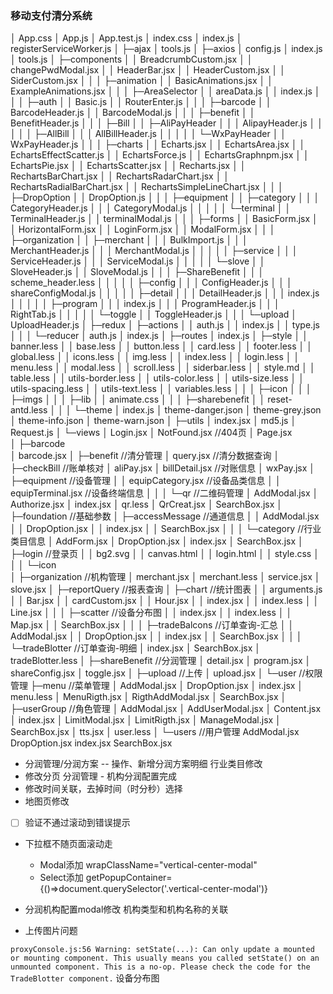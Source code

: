 ### 移动支付清分系统

│  App.css
│  App.js
│  App.test.js
│  index.css
│  index.js
│  registerServiceWorker.js
│
├─ajax
│      tools.js
│
├─axios
│      config.js
│      index.js
│      tools.js
│
├─components
│  │  BreadcrumbCustom.jsx
│  │  changePwdModal.jsx
│  │  HeaderBar.jsx
│  │  HeaderCustom.jsx
│  │  SiderCustom.jsx
│  │
│  ├─animation
│  │      BasicAnimations.jsx
│  │      ExampleAnimations.jsx
│  │
│  ├─AreaSelector
│  │      areaData.js
│  │      index.js
│  │
│  ├─auth
│  │      Basic.js
│  │      RouterEnter.js
│  │
│  ├─barcode
│  │      BarcodeHeader.js
│  │      BarcodeModal.js
│  │
│  ├─benefit
│  │      BenefitHeader.js
│  │
│  ├─Bill
│  │  ├─AliPayHeader
│  │  │      AlipayHeader.js
│  │  │
│  │  ├─AllBill
│  │  │      AllBillHeader.js
│  │  │
│  │  └─WxPayHeader
│  │          WxPayHeader.js
│  │
│  ├─charts
│  │      Echarts.jsx
│  │      EchartsArea.jsx
│  │      EchartsEffectScatter.js
│  │      EchartsForce.js
│  │      EchartsGraphnpm.jsx
│  │      EchartsPie.jsx
│  │      EchartsScatter.jsx
│  │      Recharts.jsx
│  │      RechartsBarChart.jsx
│  │      RechartsRadarChart.jsx
│  │      RechartsRadialBarChart.jsx
│  │      RechartsSimpleLineChart.jsx
│  │
│  ├─DropOption
│  │      DropOption.js
│  │
│  ├─equipment
│  │  ├─category
│  │  │      CategoryHeader.js
│  │  │      CategoryModal.js
│  │  │
│  │  └─terminal
│  │          TerminalHeader.js
│  │          terminalModal.js
│  │
│  ├─forms
│  │      BasicForm.jsx
│  │      HorizontalForm.jsx
│  │      LoginForm.jsx
│  │      ModalForm.jsx
│  │
│  ├─organization
│  │  ├─merchant
│  │  │      BulkImport.js
│  │  │      MerchantHeader.js
│  │  │      MerchantModal.js
│  │  │
│  │  ├─service
│  │  │      ServiceHeader.js
│  │  │      ServiceModal.js
│  │  │
│  │  └─slove
│  │          SloveHeader.js
│  │          SloveModal.js
│  │
│  ├─ShareBenefit
│  │  │  scheme_header.less
│  │  │
│  │  ├─config
│  │  │      ConfigHeader.js
│  │  │      shareConfigModal.js
│  │  │
│  │  ├─detail
│  │  │      DetailHeader.js
│  │  │      index.js
│  │  │
│  │  ├─program
│  │  │      index.js
│  │  │      ProgramHeader.js
│  │  │      RightTab.js
│  │  │
│  │  └─toggle
│  │          ToggleHeader.js
│  │
│  └─upload
│          UploadHeader.js
│
├─redux
│  ├─actions
│  │      auth.js
│  │      index.js
│  │      type.js
│  │
│  └─reducer
│          auth.js
│          index.js
│
├─routes
│      index.js
│
├─style
│  │  banner.less
│  │  base.less
│  │  button.less
│  │  card.less
│  │  footer.less
│  │  global.less
│  │  icons.less
│  │  img.less
│  │  index.less
│  │  login.less
│  │  menu.less
│  │  modal.less
│  │  scroll.less
│  │  siderbar.less
│  │  style.md
│  │  table.less
│  │  utils-border.less
│  │  utils-color.less
│  │  utils-size.less
│  │  utils-spacing.less
│  │  utils-text.less
│  │  variables.less
│  │
│  ├─icon
│  │
│  ├─imgs
│  │
│  ├─lib
│  │      animate.css
│  │
│  ├─sharebenefit
│  │      reset-antd.less
│  │
│  └─theme
│          index.js
│          theme-danger.json
│          theme-grey.json
│          theme-info.json
│          theme-warn.json
│
├─utils
│      index.jsx
│      md5.js
│      Request.js
│
└─views
    │  Login.jsx
    │  NotFound.jsx           //404页
    │  Page.jsx         
    │
    ├─barcode                 
    │      barcode.jsx
    │
    ├─benefit                 //清分管理
    │      query.jsx          //清分数据查询
    │
    ├─checkBill               //账单核对
    │      aliPay.jsx 
    │      billDetail.jsx     //对账信息
    │      wxPay.jsx
    │
    ├─equipment                //设备管理
    │  │  equipCategory.jsx    //设备品类信息
    │  │  equipTerminal.jsx    //设备终端信息
    │  │
    │  └─qr                    //二维码管理
    │          AddModal.jsx
    │          Authorize.jsx
    │          index.jsx
    │          qr.less
    │          QrCreat.jsx
    │          SearchBox.jsx
    │
    ├─foundation                //基础参数
    │  ├─accessMessage          //通道信息
    │  │      AddModal.jsx
    │  │      DropOption.jsx
    │  │      index.jsx
    │  │      SearchBox.jsx
    │  │
    │  └─category               //行业类目信息
    │          AddForm.jsx
    │          DropOption.jsx
    │          index.jsx
    │          SearchBox.jsx
    │
    ├─login                     //登录页
    │  │  bg2.svg
    │  │  canvas.html
    │  │  login.html
    │  │  style.css
    │  │
    │  └─icon             
    │
    ├─organization             //机构管理
    │      merchant.jsx
    │      merchant.less
    │      service.jsx
    │      slove.jsx
    │
    ├─reportQuery               //报表查询
    │  ├─chart                  //统计图表
    │  │      arguments.js
    │  │      Bar.jsx
    │  │      cardCustom.jsx
    │  │      Hour.jsx
    │  │      index.jsx
    │  │      index.less
    │  │      Line.jsx
    │  │
    │  ├─scatter                //设备分布图
    │  │      index.jsx
    │  │      index.less
    │  │      Map.jsx
    │  │      SearchBox.jsx
    │  │
    │  ├─tradeBalcons           //订单查询-汇总
    │  │      AddModal.jsx
    │  │      DropOption.jsx
    │  │      index.jsx
    │  │      SearchBox.jsx
    │  │
    │  └─tradeBlotter           //订单查询-明细
    │          index.jsx
    │          SearchBox.jsx
    │          tradeBlotter.less
    │
    ├─shareBenefit              //分润管理
    │      detail.jsx
    │      program.jsx
    │      shareConfig.jsx
    │      toggle.jsx
    │
    ├─upload                    //上传
    │      upload.jsx
    │
    └─user                      //权限管理
        ├─menu                  //菜单管理
        │      AddModal.jsx
        │      DropOption.jsx
        │      index.jsx
        │      menu.less
        │      MenuRigth.jsx
        │      RigthAddModal.jsx
        │      SearchBox.jsx
        │
        ├─userGroup             //角色管理
        │      AddModal.jsx
        │      AddUserModal.jsx
        │      Content.jsx
        │      index.jsx
        │      LimitModal.jsx
        │      LimitRigth.jsx
        │      ManageModal.jsx
        │      SearchBox.jsx
        │      tts.jsx
        │      user.less
        │
        └─users                 //用户管理
                AddModal.jsx
                DropOption.jsx
                index.jsx
                SearchBox.jsx


- 分润管理/分润方案 -- 操作、新增分润方案明细   行业类目修改
- 修改分页    分润管理 - 机构分润配置完成
- 修改时间关联，去掉时间（时分秒）选择
- 地图页修改

* [ ]  验证不通过滚动到错误提示
- 下拉框不随页面滚动走 
   - Modal添加 wrapClassName="vertical-center-modal"
   - Select添加 getPopupContainer={()=>document.querySelector('.vertical-center-modal')}

- 分润机构配置modal修改 机构类型和机构名称的关联
- 上传图片问题

`proxyConsole.js:56 Warning: setState(...): Can only update a mounted or mounting component. This usually means you called setState() on an unmounted component. This is a no-op. Please check the code for the TradeBlotter component.`
设备分布图



